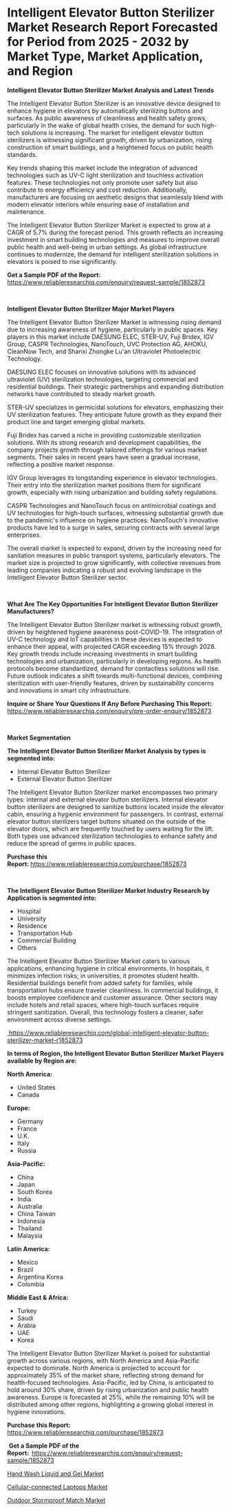 <p><h1>Intelligent Elevator Button Sterilizer Market Research Report Forecasted for Period from 2025 -  2032 by Market Type, Market Application, and Region</h1></p><p><strong>Intelligent Elevator Button Sterilizer Market Analysis and Latest Trends</strong></p>
<p><p>The Intelligent Elevator Button Sterilizer is an innovative device designed to enhance hygiene in elevators by automatically sterilizing buttons and surfaces. As public awareness of cleanliness and health safety grows, particularly in the wake of global health crises, the demand for such high-tech solutions is increasing. The market for intelligent elevator button sterilizers is witnessing significant growth, driven by urbanization, rising construction of smart buildings, and a heightened focus on public health standards.</p><p>Key trends shaping this market include the integration of advanced technologies such as UV-C light sterilization and touchless activation features. These technologies not only promote user safety but also contribute to energy efficiency and cost reduction. Additionally, manufacturers are focusing on aesthetic designs that seamlessly blend with modern elevator interiors while ensuring ease of installation and maintenance.</p><p>The Intelligent Elevator Button Sterilizer Market is expected to grow at a CAGR of 5.7% during the forecast period. This growth reflects an increasing investment in smart building technologies and measures to improve overall public health and well-being in urban settings. As global infrastructure continues to modernize, the demand for intelligent sterilization solutions in elevators is poised to rise significantly.</p></p>
<p><strong>Get a Sample PDF of the Report:&nbsp;</strong> <a href="https://www.reliableresearchiq.com/enquiry/request-sample/1852873?utm_campaign=1842&utm_medium=2&utm_source=Github&utm_content=ia&utm_term=10022025&utm_id=intelligent-elevator-button-sterilizer">https://www.reliableresearchiq.com/enquiry/request-sample/1852873</a></p>
<p>&nbsp;</p>
<p><strong>Intelligent Elevator Button Sterilizer Major Market Players</strong></p>
<p><p>The Intelligent Elevator Button Sterilizer Market is witnessing rising demand due to increasing awareness of hygiene, particularly in public spaces. Key players in this market include DAESUNG ELEC, STER-UV, Fuji Bridex, IGV Group, CASPR Technologies, NanoTouch, UVC Protection AG, AHOKU, CleanNow Tech, and Shanxi Zhongke Lu'an Ultraviolet Photoelectric Technology. </p><p>DAESUNG ELEC focuses on innovative solutions with its advanced ultraviolet (UV) sterilization technologies, targeting commercial and residential buildings. Their strategic partnerships and expanding distribution networks have contributed to steady market growth. </p><p>STER-UV specializes in germicidal solutions for elevators, emphasizing their UV sterilization features. They anticipate future growth as they expand their product line and target emerging global markets.</p><p>Fuji Bridex has carved a niche in providing customizable sterilization solutions. With its strong research and development capabilities, the company projects growth through tailored offerings for various market segments. Their sales in recent years have seen a gradual increase, reflecting a positive market response.</p><p>IGV Group leverages its longstanding experience in elevator technologies. Their entry into the sterilization market positions them for significant growth, especially with rising urbanization and building safety regulations.</p><p>CASPR Technologies and NanoTouch focus on antimicrobial coatings and UV technologies for high-touch surfaces, witnessing substantial growth due to the pandemic's influence on hygiene practices. NanoTouch's innovative products have led to a surge in sales, securing contracts with several large enterprises.</p><p>The overall market is expected to expand, driven by the increasing need for sanitation measures in public transport systems, particularly elevators. The market size is projected to grow significantly, with collective revenues from leading companies indicating a robust and evolving landscape in the Intelligent Elevator Button Sterilizer sector.</p></p>
<p>&nbsp;</p>
<p><strong>What Are The Key Opportunities For Intelligent Elevator Button Sterilizer Manufacturers?</strong></p>
<p><p>The Intelligent Elevator Button Sterilizer market is witnessing robust growth, driven by heightened hygiene awareness post-COVID-19. The integration of UV-C technology and IoT capabilities in these devices is expected to enhance their appeal, with projected CAGR exceeding 15% through 2028. Key growth trends include increasing investments in smart building technologies and urbanization, particularly in developing regions. As health protocols become standardized, demand for contactless solutions will rise. Future outlook indicates a shift towards multi-functional devices, combining sterilization with user-friendly features, driven by sustainability concerns and innovations in smart city infrastructure.</p></p>
<p><strong>Inquire or Share Your Questions If Any Before Purchasing This Report:</strong> <a href="https://www.reliableresearchiq.com/enquiry/pre-order-enquiry/1852873?utm_campaign=1842&utm_medium=2&utm_source=Github&utm_content=ia&utm_term=10022025&utm_id=intelligent-elevator-button-sterilizer">https://www.reliableresearchiq.com/enquiry/pre-order-enquiry/1852873</a></p>
<p>&nbsp;</p>
<p><strong>Market Segmentation</strong></p>
<p><strong>The Intelligent Elevator Button Sterilizer Market Analysis by types is segmented into:</strong></p>
<p><ul><li>Internal Elevator Button Sterilizer</li><li>External Elevator Button Sterilizer</li></ul></p>
<p><p>The Intelligent Elevator Button Sterilizer market encompasses two primary types: internal and external elevator button sterilizers. Internal elevator button sterilizers are designed to sanitize buttons located inside the elevator cabin, ensuring a hygienic environment for passengers. In contrast, external elevator button sterilizers target buttons situated on the outside of the elevator doors, which are frequently touched by users waiting for the lift. Both types use advanced sterilization technologies to enhance safety and reduce the spread of germs in public spaces.</p></p>
<p><strong>Purchase this Report:&nbsp;</strong><a href="https://www.reliableresearchiq.com/purchase/1852873?utm_campaign=1842&utm_medium=2&utm_source=Github&utm_content=ia&utm_term=10022025&utm_id=intelligent-elevator-button-sterilizer">https://www.reliableresearchiq.com/purchase/1852873</a></p>
<p>&nbsp;</p>
<p><strong>The Intelligent Elevator Button Sterilizer Market Industry Research by Application is segmented into:</strong></p>
<p><ul><li>Hospital</li><li>University</li><li>Residence</li><li>Transportation Hub</li><li>Commercial Building</li><li>Others</li></ul></p>
<p><p>The Intelligent Elevator Button Sterilizer Market caters to various applications, enhancing hygiene in critical environments. In hospitals, it minimizes infection risks; in universities, it promotes student health. Residential buildings benefit from added safety for families, while transportation hubs ensure traveler cleanliness. In commercial buildings, it boosts employee confidence and customer assurance. Other sectors may include hotels and retail spaces, where high-touch surfaces require stringent sanitization. Overall, this technology fosters a cleaner, safer environment across diverse settings.</p></p>
<p><a href="https://www.reliableresearchiq.com/global-intelligent-elevator-button-sterilizer-market-r1852873?utm_campaign=1842&utm_medium=2&utm_source=Github&utm_content=ia&utm_term=10022025&utm_id=intelligent-elevator-button-sterilizer">&nbsp;https://www.reliableresearchiq.com/global-intelligent-elevator-button-sterilizer-market-r1852873</a></p>
<p><strong>In terms of Region, the Intelligent Elevator Button Sterilizer Market Players available by Region are:</strong></p>
<p>
    <p> <strong> North America: </strong>
        <ul>
            <li>United States</li>
            <li>Canada</li>
        </ul>
        </p> 
    <p> <strong> Europe: </strong>
        <ul>
            <li>Germany</li>
            <li>France</li>
            <li>U.K.</li>
            <li>Italy</li>
            <li>Russia</li>
        </ul>
        </p> 
    <p> <strong> Asia-Pacific: </strong>
        <ul>
            <li>China</li>
            <li>Japan</li>
            <li>South Korea</li>
            <li>India</li>
            <li>Australia</li>
            <li>China Taiwan</li>
            <li>Indonesia</li>
            <li>Thailand</li>
            <li>Malaysia</li>
        </ul>
        </p> 
    <p> <strong> Latin America: </strong>
        <ul>
            <li>Mexico</li>
            <li>Brazil</li>
            <li>Argentina Korea</li>
            <li>Colombia</li>
        </ul>
        </p> 
    <p> <strong> Middle East & Africa: </strong>
        <ul>
            <li>Turkey</li>
            <li>Saudi</li>
            <li>Arabia</li>
            <li>UAE</li>
            <li>Korea</li>
        </ul>
    </p>
    </p>
<p><p>The Intelligent Elevator Button Sterilizer Market is poised for substantial growth across various regions, with North America and Asia-Pacific expected to dominate. North America is projected to account for approximately 35% of the market share, reflecting strong demand for health-focused technologies. Asia-Pacific, led by China, is anticipated to hold around 30% share, driven by rising urbanization and public health awareness. Europe is forecasted at 25%, while the remaining 10% will be distributed among other regions, highlighting a growing global interest in hygiene innovations.</p></p>
<p><strong>Purchase this Report: </strong><a href="https://www.reliableresearchiq.com/purchase/1852873?utm_campaign=1842&utm_medium=2&utm_source=Github&utm_content=ia&utm_term=10022025&utm_id=intelligent-elevator-button-sterilizer">https://www.reliableresearchiq.com/purchase/1852873</a></p>
<p>&nbsp;<strong>Get a Sample PDF of the Report:&nbsp;&nbsp;</strong><a href="https://www.reliableresearchiq.com/enquiry/request-sample/1852873?utm_campaign=1842&utm_medium=2&utm_source=Github&utm_content=ia&utm_term=10022025&utm_id=intelligent-elevator-button-sterilizer">https://www.reliableresearchiq.com/enquiry/request-sample/1852873</a></p>
<p><strong></strong></p>
<p><p><a href="https://github.com/shafriusizi/Market-Research-Report-List-1/blob/main/hand-wash-liquid-and-gel-market.md?utm_campaign=1842&utm_medium=2&utm_source=Github&utm_content=ia&utm_term=10022025&utm_id=intelligent-elevator-button-sterilizer">Hand Wash Liquid and Gel Market</a></p><p><a href="https://github.com/mjmcjagir/Market-Research-Report-List-1/blob/main/cellular-connected-laptops-market.md?utm_campaign=1842&utm_medium=2&utm_source=Github&utm_content=ia&utm_term=10022025&utm_id=intelligent-elevator-button-sterilizer">Cellular-connected Laptops Market</a></p><p><a href="https://github.com/mqhayigurbaj/Market-Research-Report-List-1/blob/main/outdoor-stormproof-match-market.md?utm_campaign=1842&utm_medium=2&utm_source=Github&utm_content=ia&utm_term=10022025&utm_id=intelligent-elevator-button-sterilizer">Outdoor Stormproof Match Market</a></p></p>